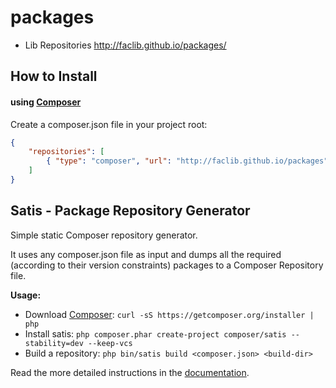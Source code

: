 packages
========




- Lib Repositories <http://faclib.github.io/packages/>

## How to Install 

#### using [Composer](http://getcomposer.org/)

Create a composer.json file in your project root:
    
```json
{
    "repositories": [
        { "type": "composer", "url": "http://faclib.github.io/packages" }
    ]
}
```


## Satis - Package Repository Generator

Simple static Composer repository generator.

It uses any composer.json file as input and dumps all the required (according
to their version constraints) packages to a Composer Repository file.

**Usage:**

- Download [Composer](https://getcomposer.org/download/): `curl -sS https://getcomposer.org/installer | php`
- Install satis: `php composer.phar create-project composer/satis --stability=dev --keep-vcs`
- Build a repository: `php bin/satis build <composer.json> <build-dir>`

Read the more detailed instructions in the 
[documentation](http://getcomposer.org/doc/articles/handling-private-packages-with-satis.md).